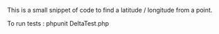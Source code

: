 This is a small snippet of code to find a latitude / longitude from a point.

To run tests : phpunit DeltaTest.php
